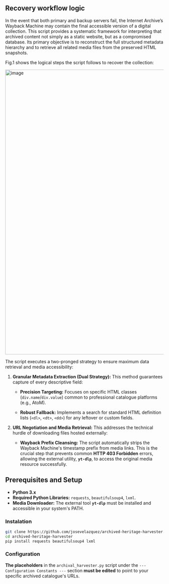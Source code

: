 ## Recovery workflow logic

In the event that both primary and backup servers fail, the Internet Archive’s Wayback Machine may contain the final accessible version of a digital collection. This script provides a systematic framework for interpreting that archived content not simply as a static website, but as a compromised database. Its primary objective is to reconstruct the full structured metadata hierarchy and to retrieve all related media files from the preserved HTML snapshots.

Fig.1 shows the logical steps the script follows to recover the collection:

<img width="809" height="902" alt="image" src="https://github.com/user-attachments/assets/99f349c9-1c6b-412b-9bcb-fe2ce76ce212" />

The script executes a two-pronged strategy to ensure maximum data retrieval and media accessibility:

1.  **Granular Metadata Extraction (Dual Strategy):** This method guarantees capture of every descriptive field:

    * **Precision Targeting:** Focuses on specific HTML classes (`div.name`/`div.value`) common to professional catalogue platforms (e.g., AtoM).
    
    * **Robust Fallback:** Implements a search for standard HTML definition lists (`<dl>`, `<dt>`, `<dd>`) for any leftover or custom fields.
    
2.  **URL Negotiation and Media Retrieval:** This addresses the technical hurdle of downloading files hosted externally:

    * **Wayback Prefix Cleansing:** The script automatically strips the Wayback Machine's timestamp prefix from media links. This is the crucial step that prevents common **HTTP 403 Forbidden** errors, allowing the external utility, **`yt-dlp`**, to access the original media resource successfully.


## Prerequisites and Setup

* **Python 3.x**
* **Required Python Libraries:** `requests`, `beautifulsoup4`, `lxml`.
* **Media Downloader:** The external tool **`yt-dlp`** must be installed and accessible in your system's PATH.

### Instalation

```bash
git clone https://github.com/josevelazquez/archived-heritage-harvester.git
cd archived-heritage-harvester
pip install requests beautifulsoup4 lxml
```

### Configuration

**The placeholders** in the `archival_harvester.py` script under the `--- Configuration Constants ---` section **must be edited** to point to your specific archived catalogue's URLs.




